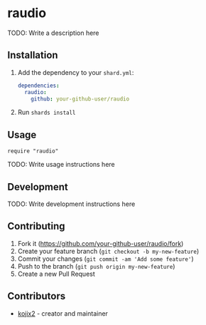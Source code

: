 # raudio

TODO: Write a description here

## Installation

1. Add the dependency to your `shard.yml`:

   ```yaml
   dependencies:
     raudio:
       github: your-github-user/raudio
   ```

2. Run `shards install`

## Usage

```crystal
require "raudio"
```

TODO: Write usage instructions here

## Development

TODO: Write development instructions here

## Contributing

1. Fork it (<https://github.com/your-github-user/raudio/fork>)
2. Create your feature branch (`git checkout -b my-new-feature`)
3. Commit your changes (`git commit -am 'Add some feature'`)
4. Push to the branch (`git push origin my-new-feature`)
5. Create a new Pull Request

## Contributors

- [kojix2](https://github.com/your-github-user) - creator and maintainer
